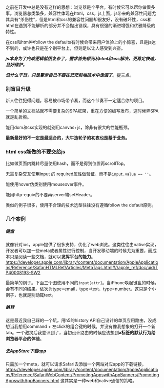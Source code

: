 之前在开发中总是没有这样的思想：浏览器是个平台，有时候它可以帮你做很多事。浏览器总类繁多，兼容性体现在html，css，js上面，js带来的兼容性问题尤其具有“杀伤性”，但是html和css的兼容性问题却很友好，没有破坏性，css和html在遇到不能解析的部分并不会抛出错误，具有很强的渐进增强和优雅降级的特性。

在css和html中follow the defaults有时候会带来用户体验上的小惊喜，且是js达不到的，或许也只是在个别平台上，但则足以让人感受到兴奋。


***js本身为了完成逻辑就很复杂了，需求首先想到从html和css解决，更稳定快速，且好维护。***

***没什么干货，只是警示自己不要在茫茫前端技术中走偏了***。提三点。

### 别盲目升级
新人往往犯得问题。容易被市场带节奏，而这个节奏不一定适合你的项目。

一个简单的文档站就不需要复杂的SPA框架，重在方便的编写发布，这时候弄SPA就是乱折腾。

能用dom和css实现的就别用canvas+js，除非有很大的性能瓶颈。

**最新最好的不一定是最适合的，大牛造轮子的初衷也是基于业务。**

### html css能做的不要交给js

比如做页面内跳转尽量使用hash，而不是得到位置再scrollTop。

无需复杂交互使用input 的 required属性做验证，而不是`input.value == ''`。

能使用hover伪类别使用mouseover事件。

能用http-equiv的不要再server端setHeader。

类似的例子很多，使用不合理的技术选型往往没有遵循follow the default原则。

### 几个案例

##### 键盘

就像针对ios，apple提供了很多支持，优化了web浏览。这类往往由native实现，开发者可以加一些meta或者属性进行控制，当开发移动端的时候尤为重要，而成本只是阅读一些文档，就可以**发挥平台的能力**。
https://developer.apple.com/library/content/documentation/AppleApplications/Reference/SafariHTMLRef/Articles/MetaTags.html#//apple_ref/doc/uid/TP40008193-SW2

最简单的例子。下面三个图使用不同的`input[attr]`。当iPhone唤起键盘的时候，会有不同的结果。依次为type=email，type=text，type=number。这只是个小例子，也就是别动辄text。

##### 跳转

这是最近我自己踩的一个坑。用h5的history API自己设计的单页应用路由，没成想当我想用command + 左click的组合键的时候，并没有像我想象的打开一个新tab。一个激灵后我意识到了，当初设计路由的时候应该想到**a标签的默认行为给浏览器平台的体验**。

##### 去AppStore下载app

只需加一个meta，就可以请求Safari去添加一个网站对应app的下载链接，https://developer.apple.com/library/content/documentation/AppleApplications/Reference/SafariWebContent/PromotingAppswithAppBanners/PromotingAppswithAppBanners.html     这其实是一种web和native通信的策略。
